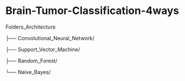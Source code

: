 # Brain-Tumor-Classification-4ways

Folders_Architecture

├── Convolutional_Neural_Network/

├── Support_Vector_Machine/

├── Random_Forest/

└── Naive_Bayes/

